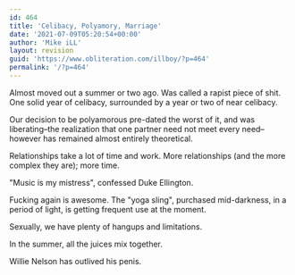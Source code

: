 ```yaml
---
id: 464
title: 'Celibacy, Polyamory, Marriage'
date: '2021-07-09T05:20:54+00:00'
author: 'Mike iLL'
layout: revision
guid: 'https://www.obliteration.com/illboy/?p=464'
permalink: '/?p=464'
---
```


<!-- wp:paragraph -->
<p>Almost moved out a summer or two ago. Was called a rapist piece of shit. One solid year of celibacy, surrounded by a year or two of near celibacy.</p>
<!-- /wp:paragraph -->

<!-- wp:paragraph -->
<p>Our decision to be polyamorous pre-dated the worst of it, and was liberating–the realization that one partner need not meet every need–however has remained almost entirely theoretical.</p>
<!-- /wp:paragraph -->

<!-- wp:paragraph -->
<p>Relationships take a lot of time and work. More relationships (and the more complex they are); more time.</p>
<!-- /wp:paragraph -->

<!-- wp:paragraph -->
<p>"Music is my mistress", confessed Duke Ellington.</p>
<!-- /wp:paragraph -->

<!-- wp:paragraph -->
<p>Fucking again is awesome. The "yoga sling", purchased mid-darkness, in a period of light, is getting frequent use at the moment.</p>
<!-- /wp:paragraph -->

<!-- wp:paragraph -->
<p>Sexually, we have plenty of hangups and limitations.</p>
<!-- /wp:paragraph -->

<!-- wp:paragraph -->
<p>In the summer, all the juices mix together.</p>
<!-- /wp:paragraph -->

<!-- wp:paragraph -->
<p>Willie Nelson has outlived his penis.</p>
<!-- /wp:paragraph -->